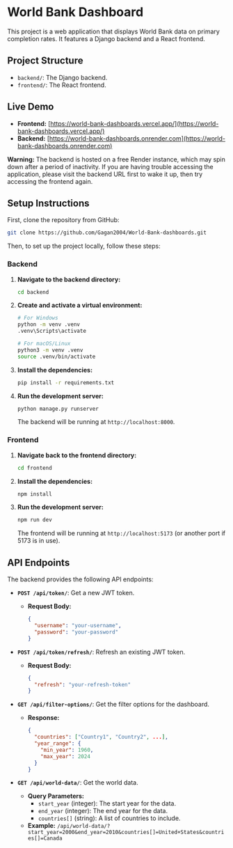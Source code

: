 # World Bank Dashboard

This project is a web application that displays World Bank data on primary completion rates. It features a Django backend and a React frontend.

## Project Structure

- `backend/`: The Django backend.
- `frontend/`: The React frontend.

## Live Demo

- **Frontend:** [https://world-bank-dashboards.vercel.app/](https://world-bank-dashboards.vercel.app/)
- **Backend:** [https://world-bank-dashboards.onrender.com](https://world-bank-dashboards.onrender.com)

**Warning:** The backend is hosted on a free Render instance, which may spin down after a period of inactivity. If you are having trouble accessing the application, please visit the backend URL first to wake it up, then try accessing the frontend again.

## Setup Instructions

First, clone the repository from GitHub:

```bash
git clone https://github.com/Gagan2004/World-Bank-dashboards.git
```

Then, to set up the project locally, follow these steps:

### Backend

1.  **Navigate to the backend directory:**
    ```bash
    cd backend
    ```

2.  **Create and activate a virtual environment:**
    ```bash
    # For Windows
    python -m venv .venv
    .venv\Scripts\activate

    # For macOS/Linux
    python3 -m venv .venv
    source .venv/bin/activate
    ```

3.  **Install the dependencies:**
    ```bash
    pip install -r requirements.txt
    ```

4.  **Run the development server:**
    ```bash
    python manage.py runserver
    ```

    The backend will be running at `http://localhost:8000`.

### Frontend

1.  **Navigate  back to the frontend directory:**
    ```bash
    cd frontend
    ```

2.  **Install the dependencies:**
    ```bash
    npm install
    ```

3.  **Run the development server:**
    ```bash
    npm run dev
    ```

    The frontend will be running at `http://localhost:5173` (or another port if 5173 is in use).

## API Endpoints

The backend provides the following API endpoints:

- **`POST /api/token/`**: Get a new JWT token.
  - **Request Body:**
    ```json
    {
      "username": "your-username",
      "password": "your-password"
    }
    ```

- **`POST /api/token/refresh/`**: Refresh an existing JWT token.
  - **Request Body:**
    ```json
    {
      "refresh": "your-refresh-token"
    }
    ```

- **`GET /api/filter-options/`**: Get the filter options for the dashboard.
  - **Response:**
    ```json
    {
      "countries": ["Country1", "Country2", ...],
      "year_range": {
        "min_year": 1960,
        "max_year": 2024
      }
    }
    ```

- **`GET /api/world-data/`**: Get the world data.
  - **Query Parameters:**
    - `start_year` (integer): The start year for the data.
    - `end_year` (integer): The end year for the data.
    - `countries[]` (string): A list of countries to include.
  - **Example:** `/api/world-data/?start_year=2000&end_year=2010&countries[]=United+States&countries[]=Canada`
